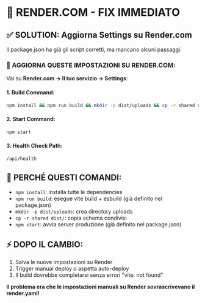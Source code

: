 # 🚀 RENDER.COM - FIX IMMEDIATO

## ✅ SOLUTION: Aggiorna Settings su Render.com

Il package.json ha già gli script corretti, ma mancano alcuni passaggi. 

### 📝 AGGIORNA QUESTE IMPOSTAZIONI SU RENDER.COM:

Vai su **Render.com → Il tuo servizio → Settings**:

#### 1. Build Command:
```bash
npm install && npm run build && mkdir -p dist/uploads && cp -r shared dist/
```

#### 2. Start Command:
```bash
npm start
```

#### 3. Health Check Path:
```bash
/api/health
```

## 🔧 PERCHÉ QUESTI COMANDI:

- `npm install`: installa tutte le dependencies
- `npm run build`: esegue vite build + esbuild (già definito nel package.json)
- `mkdir -p dist/uploads`: crea directory uploads
- `cp -r shared dist/`: copia schema condivisi
- `npm start`: avvia server produzione (già definito nel package.json)

## ⚡ DOPO IL CAMBIO:

1. Salva le nuove impostazioni su Render
2. Trigger manual deploy o aspetta auto-deploy
3. Il build dovrebbe completarsi senza errori "vite: not found"

**Il problema era che le impostazioni manuali su Render sovrascrivevano il render.yaml!**